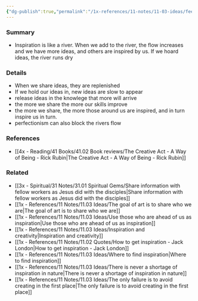 ```yaml
---
{"dg-publish":true,"permalink":"/1x-references/11-notes/11-03-ideas/feed-the-river-of-inspiration/","title":"Feed teh river of inspiration"}
---
```



### Summary
- Inspiration is like a river.  When we add to the river, the flow increases and we have more ideas, and others are inspired by us. If we hoard ideas, the river runs dry

### Details
- When we share ideas, they are replenished
- If we hold our ideas in, new ideas are slow to appear
- release ideas in the knowlege that more will arrive
- the more we share the more our skills improve
- the more we share, the more those around us are inspired, and in turn inspire us in turn.
- perfectionism can also block the rivers flow

### References
- [[4x - Reading/41 Books/41.02 Book reviews/The Creative Act - A Way of Being - Rick Rubin\|The Creative Act - A Way of Being - Rick Rubin]]

### Related
- [[3x - Spiritual/31 Notes/31.01 Spiritual Gems/Share information with fellow workers as Jesus did with the disciples\|Share information with fellow workers as Jesus did with the disciples]]
- [[1x - References/11 Notes/11.03 Ideas/The goal of art is to share who we are\|The goal of art is to share who we are]]
- [[1x - References/11 Notes/11.03 Ideas/Use those who are ahead of us as inspiration\|Use those who are ahead of us as inspiration]]
- [[1x - References/11 Notes/11.03 Ideas/Inspiration and creativity\|Inspiration and creativity]]
- [[1x - References/11 Notes/11.02 Quotes/How to get inspiration - Jack London\|How to get inspiration - Jack London]]
- [[1x - References/11 Notes/11.03 Ideas/Where to find inspiration\|Where to find inspiration]]
- [[1x - References/11 Notes/11.03 Ideas/There is never a shortage of inspiration in nature\|There is never a shortage of inspiration in nature]]
- [[1x - References/11 Notes/11.03 Ideas/The only failure is to avoid creating in the first place\|The only failure is to avoid creating in the first place]]